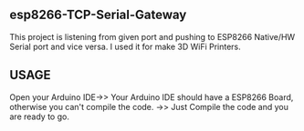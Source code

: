 ## esp8266-TCP-Serial-Gateway
This project is listening from given port and pushing to ESP8266 Native/HW Serial port and vice versa. I used it for make 3D WiFi Printers.

## USAGE
Open your Arduino IDE->>
Your Arduino IDE should have a ESP8266 Board, otherwise you can't compile the code. ->>
Just Compile the code and you are ready to go.
